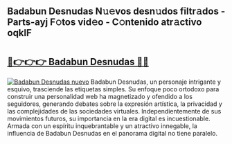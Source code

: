 ## Badabun Desnudas N𝚞𝚎vos desn𝚞dos filtr𝚊dos - Parts-ayj F𝚘tos vid𝚎o - C𝚘ntenido atr𝚊ctivo oqklF

# <h2><a href="http://mb6sqn.tromn.icu/?c=Badabun+Desnudas">🔗👉👉👉 Badabun Desnudas 🔗🔗</a></h2>

[![Badabun Desnudas nuevo](https://i.imgur.com/pEAQMta.gif)](http://mb6sqn.tromn.icu/?c=Badabun+Desnudas)
Badabun Desnudas, un personaje intrigante y esquivo, trasciende las etiquetas simples. Su enfoque poco ortodoxo para construir una personalidad web ha magnetizado y ofendido a los seguidores, generando debates sobre la expresión artística, la privacidad y las complejidades de las sociedades virtuales. Independientemente de sus movimientos futuros, su importancia en la era digital es incuestionable. Armada con un espíritu inquebrantable y un atractivo innegable, la influencia de Badabun Desnudas en el panorama digital no tiene paralelo.
